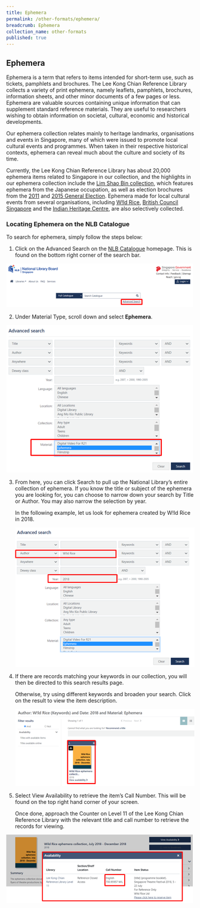 ```yaml
---
title: Ephemera
permalink: /other-formats/ephemera/
breadcrumb: Ephemera
collection_name: other-formats
published: true
---
```


## Ephemera

Ephemera is a term that refers to items intended for short-term use, such as tickets, pamphlets and brochures. The Lee Kong Chian Reference Library collects a variety of print ephemera, namely leaflets, pamphlets, brochures, information sheets, and other minor documents of a few pages or less. Ephemera are valuable sources containing unique information that can supplement standard reference materials. They are useful to researchers wishing to obtain information on societal, cultural, economic and historical developments.

Our ephemera collection relates mainly to heritage landmarks, organisations and events in Singapore, many of which were issued to promote local cultural events and programmes. When taken in their respective historical contexts, ephemera can reveal much about the culture and society of its time. 

Currently, the Lee Kong Chian Reference Library has about 20,000 ephemera items related to Singapore in our collection, and the highlights in our ephemera collection include the [Lim Shao Bin collection](https://eservice.nlb.gov.sg/item_holding.aspx?bid=204372942), which features ephemera from the Japanese occupation, as well as election brochures from the [2011](https://eservice.nlb.gov.sg/item_holding.aspx?bid=14283091) and [2015 General Election](https://eservice.nlb.gov.sg/item_holding.aspx?bid=204376658). Ephemera made for local cultural events from several organisations, including [W!ld Rice](https://eservice.nlb.gov.sg/item_holding.aspx?bid=205261778), [British Council Singapore](https://eservice.nlb.gov.sg/item_holding.aspx?bid=205262382) and the [Indian Heritage Centre](https://eservice.nlb.gov.sg/item_holding.aspx?bid=203771151), are also selectively collected.

### **Locating Ephemera on the NLB Catalogue**

To search for ephemera, simply follow the steps below:

1. Click on the Advanced Search on the [NLB Catalogue](https://catalogue.nlb.gov.sg/) homepage. This is found on the bottom right corner of the search bar. 

  <img src="\images\other-formats\ephemera-01.png" style="width:500px;" />

2. Under Material Type, scroll down and select **Ephemera**.


  <img src="\images\other-formats\ephemera-02.png" style="width:500px;" />

3. From here, you can click Search to pull up the National Library’s entire collection of ephemera. If you know the title or subject of the ephemera you are looking for, you can choose to narrow down your search by Title or Author. You may also narrow the selection by year. 

   In the following example, let us look for ephemera created by W!ld Rice in 2018.

   <img src="\images\other-formats\ephemera-03.png" style="width:500px;" />

4. If there are records matching your keywords in our collection, you will then be directed to this search results page. 

   Otherwise, try using different keywords and broaden your search. Click on the result to view the item description. 

   <img src="\images\other-formats\ephemera-04.png" style="width:500px;" />

6. Select View Availability to retrieve the item’s Call Number. This will be found on the top right hand corner of your screen. 
     
     Once done, approach the Counter on Level 11 of the Lee Kong Chian Reference Library with the relevant title and call number to retrieve the records for viewing.

  <img src="\images\other-formats\ephemera-05.png" style="width:500px;" />
